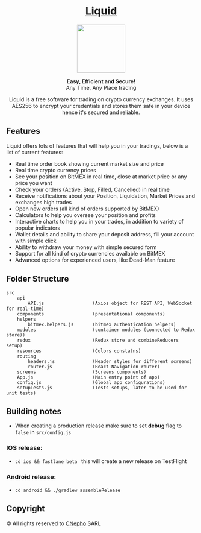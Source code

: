 <h1 align="center">
  <a href="https://goliquid.app/">
    Liquid
  </a>
</h1>
<p align="center">
    <img src="http://159.89.50.84/Rajab/liquid-community/raw/master/src/resources/icons/icon.png" width="128">
</p>
<p align="center">
  <strong>Easy, Efficient and Secure!</strong><br>
  Any Time, Any Place trading
</p>

<p align="center">
Liquid is a free software for trading on crypto currency exchanges.  
It uses AES256 to encrypt your credentials and stores them safe in your device hence it's secured and reliable.  
</p>

## Features
Liquid offers lots of features that will help you in your tradings, below is a list of current features:
- Real time order book showing current market size and price
- Real time crypto currency prices
- See your position on BitMEX in real time, close at market price or any price you want
- Check your orders (Active, Stop, Filled, Cancelled) in real time
- Receive notifications about your Position, Liquidation, Market Prices and exchanges high trades
- Open new orders (all kind of orders supported by BitMEX)
- Calculators to help you oversee your position and profits
- Interactive charts to help you in your trades, in addition to variety of popular indicators
- Wallet details and ability to share your deposit address, fill your account with simple click
- Ability to withdraw your money with simple secured form
- Support for all kind of crypto currencies available on BitMEX
- Advanced options for experienced users, like Dead-Man feature

## Folder Structure
```
src
    api
        API.js                  (Axios object for REST API, WebSocket for real-time)
    components                  (presentational components)
    helpers
        bitmex.helpers.js       (bitmex authentication helpers)
    modules                     (container modules (connected to Redux store))
    redux                       (Redux store and combineReducers setup)
    resources                   (Colors constatns)
    routing 
        headers.js              (Header styles for different screens)
        router.js               (React Navigation router)
    screens                     (Screens components)
    App.js                      (Main entry point of app)
    config.js                   (Global app configurations)
    setupTests.js               (Tests setups, later to be used for unit tests)
```

## Building notes

- When creating a production release make sure to set **debug** flag to `false` in `src/config.js`

### IOS release:  
- `cd ios && fastlane beta ` this will create a new release on TestFlight

### Android release:  
- `cd android && ./gradlew assembleRelease`


## Copyright
© All rights reserved to [CNepho](https://cnepho.com/) SARL